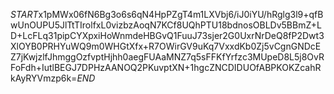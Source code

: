 $START$x1pMWx06fN6Bg3o6s6qN4HpPZgT4m1LXVbj6/iJ0iYU/hRglg3l9+qfBwUnOUPU5JlTtTIrolfxL0vizbzAoqN7KCf8UQhPTU18bdnosOBLDv5BBmZ+LD+LcFLq31pipCYXpxiHoWnmdeHBGvQ1FuuJ73sjer2G0UxrNrDeQ8fP2Dwt3XlOYB0PRHYuWQ9m0WHGtXfx+R7OWirGV9uKq7VxxdKb0Zj5vCgnGNDcEZ7jKwjzlfJhmggOzfvptHjhh0aegFUAaMNZ7q5sFFKfYrfzc3MUpeD8L5j8OvRFoFdh+IutlBEGJ7DPHzAANOQ2PKuvptXN+1hgcZNCDIDUOfABPKOKZcahRkAyRYVmzp6k=$END$